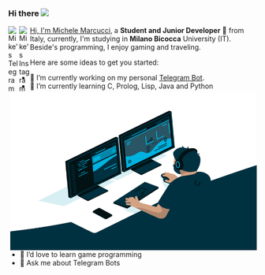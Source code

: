 ### Hi there <img src="https://media.giphy.com/media/hvRJCLFzcasrR4ia7z/giphy.gif" width="25px">

<a href="https://t.me/mike_2000">
  <img align="left" alt="Mike's Telegram" width="22px" src="https://cdn.jsdelivr.net/npm/simple-icons@v3/icons/telegram.svg" />
</a>
<a href="https://www.instagram.com/metanfetamike">
  <img align="left" alt="Mike's Instagram" width="22px" src="https://cdn.jsdelivr.net/npm/simple-icons@v3/icons/instagram.svg" />



Hi, I'm [Michele Marcucci](https://instagram.com/metanfetamike), a **Student and Junior Developer** 🚀 from Italy, currently, I'm studying in **Milano Bicocca** University (IT). Beside's programming, I enjoy gaming and traveling.

<img align="right" alt="GIF" src="https://github.com/mik3sw/mik3sw/blob/master/code.gif?raw=true" width="500" height="320" />
Here are some ideas to get you started:

- 🔭 I’m currently working on my personal [Telegram Bot](https://github.com/mik3sw/GoogleAssistantBot).
- 🌱 I’m currently learning C, Prolog, Lisp, Java and Python
- 👯 I’d love to learn game programming
- 💬 Ask me about Telegram Bots


